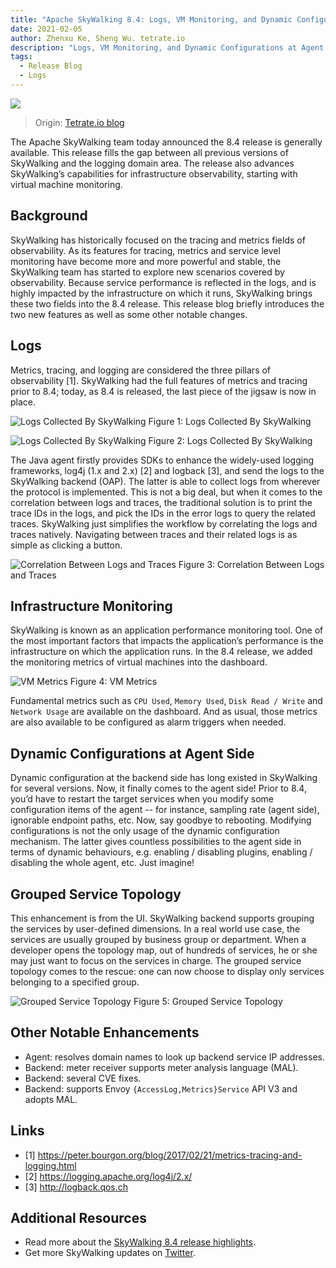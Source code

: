 ```yaml
---
title: "Apache SkyWalking 8.4: Logs, VM Monitoring, and Dynamic Configurations at Agent Side"
date: 2021-02-05
author: Zhenxu Ke, Sheng Wu. tetrate.io
description: "Logs, VM Monitoring, and Dynamic Configurations at Agent Side"
tags:
  - Release Blog
  - Logs
---
```


![](heading.png)

> Origin: [Tetrate.io blog](https://www.tetrate.io/blog/skywalking-8-4/)

The Apache SkyWalking team today announced the 8.4 release is generally available. This release fills the gap between all previous versions of SkyWalking and the logging domain area.
The release also advances SkyWalking’s capabilities for infrastructure observability, starting with virtual machine monitoring.

## Background

SkyWalking has historically focused on the tracing and metrics fields of observability.
As its features for tracing, metrics and service level monitoring have become more and more powerful and stable, the SkyWalking team has started to explore new scenarios covered by observability.
Because service performance is reflected in the logs, and is highly impacted by the infrastructure on which it runs, SkyWalking brings these two fields into the 8.4 release.
This release blog briefly introduces the two new features as well as some other notable changes.

## Logs

Metrics, tracing, and logging are considered the three pillars of observability [1]. SkyWalking had the full features of metrics and tracing prior to 8.4; today, as 8.4 is released, the last piece of the jigsaw is now in place.

![Logs Collected By SkyWalking](figure01.png)
Figure 1: Logs Collected By SkyWalking

![Logs Collected By SkyWalking](figure02.png)
Figure 2: Logs Collected By SkyWalking

The Java agent firstly provides SDKs to enhance the widely-used logging frameworks, log4j (1.x and 2.x) [2] and logback [3], and send the logs to the SkyWalking backend (OAP).
The latter is able to collect logs from wherever the protocol is implemented.
This is not a big deal, but when it comes to the correlation between logs and traces, the traditional solution is to print the trace IDs in the logs, and pick the IDs in the error logs to query the related traces.
SkyWalking just simplifies the workflow by correlating the logs and traces natively. Navigating between traces and their related logs is as simple as clicking a button.

![Correlation Between Logs and Traces](figure03.png)
Figure 3: Correlation Between Logs and Traces

## Infrastructure Monitoring

SkyWalking is known as an application performance monitoring tool. One of the most important factors that impacts the application’s performance is the infrastructure on which the application runs.
In the 8.4 release, we added the monitoring metrics of virtual machines into the dashboard.

![VM Metrics](figure04.png)
Figure 4: VM Metrics

Fundamental metrics such as `CPU Used`, `Memory Used`, `Disk Read / Write` and `Network Usage` are available on the dashboard.
And as usual, those metrics are also available to be configured as alarm triggers when needed.

## Dynamic Configurations at Agent Side

Dynamic configuration at the backend side has long existed in SkyWalking for several versions. Now, it finally comes to the agent side!
Prior to 8.4, you’d have to restart the target services when you modify some configuration items of the agent -- for instance, sampling rate (agent side), ignorable endpoint paths, etc. Now, say goodbye to rebooting.
Modifying configurations is not the only usage of the dynamic configuration mechanism. The latter gives countless possibilities to the agent side in terms of dynamic behaviours, e.g. enabling / disabling plugins, enabling / disabling the whole agent, etc. Just imagine!

## Grouped Service Topology

This enhancement is from the UI. SkyWalking backend supports grouping the services by user-defined dimensions. In a real world use case, the services are usually grouped by business group or department. When a developer opens the topology map, out of hundreds of services, he or she may just want to focus on the services in charge. The grouped service topology comes to the rescue: one can now choose to display only services belonging to a specified group.

![Grouped Service Topology](figure05.png)
Figure 5: Grouped Service Topology

## Other Notable Enhancements

- Agent: resolves domain names to look up backend service IP addresses.
- Backend: meter receiver supports meter analysis language (MAL).
- Backend: several CVE fixes.
- Backend: supports Envoy `{AccessLog,Metrics}Service` API V3 and adopts MAL.

## Links

- [1] https://peter.bourgon.org/blog/2017/02/21/metrics-tracing-and-logging.html
- [2] https://logging.apache.org/log4j/2.x/
- [3] http://logback.qos.ch

## Additional Resources

- Read more about the [SkyWalking 8.4 release highlights](https://github.com/apache/skywalking/blob/v8.4.0/changes/changes-8.4.0.md).
- Get more SkyWalking updates on [Twitter](https://twitter.com/ASFSkyWalking).
